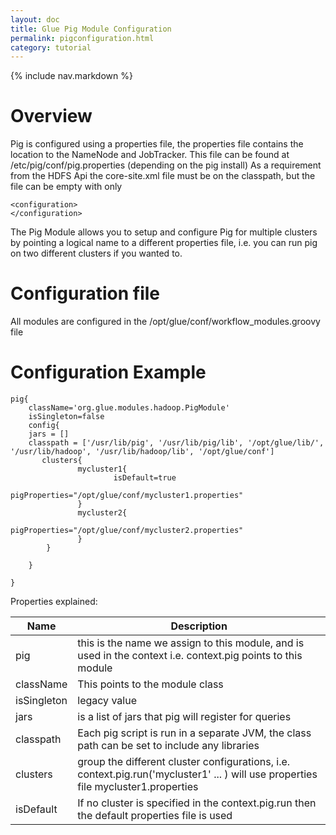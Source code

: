 ```yaml
---
layout: doc
title: Glue Pig Module Configuration
permalink: pigconfiguration.html
category: tutorial
---
```



{% include nav.markdown %}


# Overview

Pig is configured using a properties file, the properties file contains the location to the NameNode and JobTracker.
This file can be found at /etc/pig/conf/pig.properties (depending on the pig install)
As a requirement from the HDFS Api the core-site.xml file must be on the classpath, but the file can be empty with only
    <?xml version="1.0"?>
	<?xml-stylesheet type="text/xsl" href="configuration.xsl"?>

	<configuration>
	</configuration>
	
	
The Pig Module allows you to setup and configure Pig for multiple clusters by pointing a logical name to a different 
properties file, i.e. you can run pig on two different clusters if you wanted to.

# Configuration file

All modules are configured in the /opt/glue/conf/workflow_modules.groovy file

# Configuration Example

	pig{
   		className='org.glue.modules.hadoop.PigModule'
   		isSingleton=false
   		config{
       	jars = []
       	classpath = ['/usr/lib/pig', '/usr/lib/pig/lib', '/opt/glue/lib/', '/usr/lib/hadoop', '/usr/lib/hadoop/lib', '/opt/glue/conf']
           clusters{
                   mycluster1{
                           isDefault=true
                           pigProperties="/opt/glue/conf/mycluster1.properties"
                   }
                   mycluster2{
                           pigProperties="/opt/glue/conf/mycluster2.properties"
                   }
           	}

        }

  	}


Properties explained:    

Name | Description 
------ | -----------  
pig | this is the name we assign to this module, and is used in the context i.e. context.pig points to this module
className |This points to the module class
isSingleton | legacy value 
jars | is a list of jars that pig will register for queries 
classpath | Each pig script is run in a separate JVM, the class path can be set to include any libraries 
clusters | group the different cluster configurations, i.e. context.pig.run('mycluster1' ... ) will use properties file mycluster1.properties
isDefault | If no cluster is specified in the context.pig.run then the default properties file is used 



